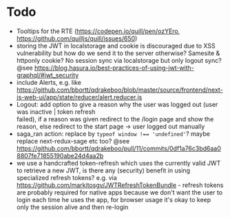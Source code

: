 # Todo
  * Tooltips for the RTE (https://codepen.io/quill/pen/ozYEro, https://github.com/quilljs/quill/issues/650)
  * storing the JWT in localstorage and cookie is discouraged due to XSS vulnerability but how do we send
    it to the server otherwise? Samesite & httponly cookie? No session sync via localstorage but only logout sync? @see https://blog.hasura.io/best-practices-of-using-jwt-with-graphql/#jwt_security
  * include Alerts, e.g. like https://github.com/bbortt/qdrakeboo/blob/master/source/frontend/next-js-web-ui/app/state/reducer/alert.reducer.js
  * Logout: add option to give a reason why the user was logged out (user was inactive | token refresh   
    failed), if a reason was given redirect to the /login page and show the reason, else redirect to the
    start page -> user logged out manually
  * saga_ran action: replace by ``typeof window !== 'undefined'``? maybe replace next-redux-sage etc too?  @see https://github.com/bbortt/qdrakeboo/pull/11/commits/0df1a76c3bd6aa08807fe71855190abe24d4aa2b
  * we use a handcrafted token-refresh which uses the currently valid JWT to retrieve a new JWT, is there
    any (security) benefit in using specialized refresh tokens? e.g. via https://github.com/markitosgv/JWTRefreshTokenBundle - refresh tokens are probably required for native apps because we don't want the user to login each time he uses the app, for browser usage it's okay to keep only the session alive and then re-login
  